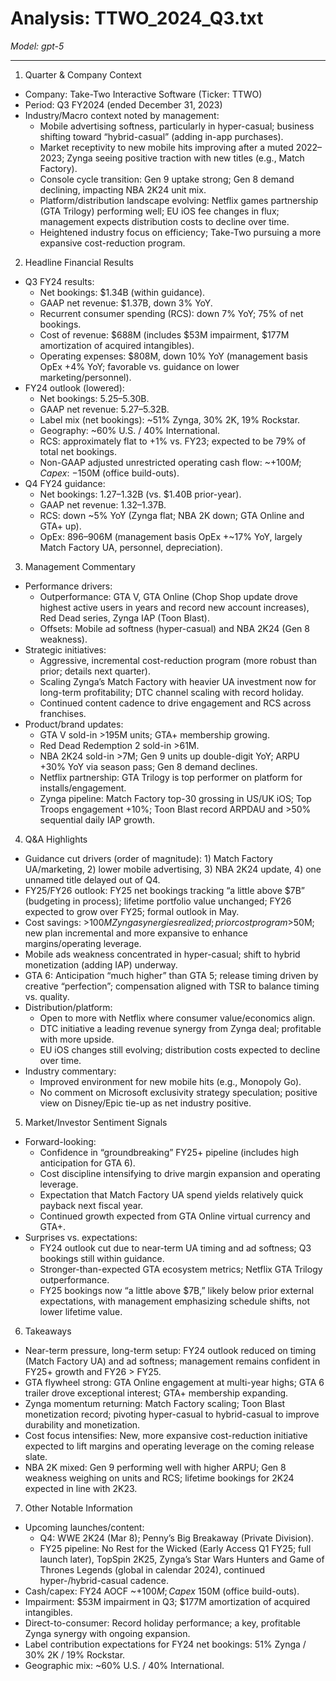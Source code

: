 # Analysis: TTWO_2024_Q3.txt

*Model: gpt-5*

---

1) Quarter & Company Context
- Company: Take-Two Interactive Software (Ticker: TTWO)
- Period: Q3 FY2024 (ended December 31, 2023)
- Industry/Macro context noted by management:
  - Mobile advertising softness, particularly in hyper-casual; business shifting toward “hybrid-casual” (adding in-app purchases).
  - Market receptivity to new mobile hits improving after a muted 2022–2023; Zynga seeing positive traction with new titles (e.g., Match Factory).
  - Console cycle transition: Gen 9 uptake strong; Gen 8 demand declining, impacting NBA 2K24 unit mix.
  - Platform/distribution landscape evolving: Netflix games partnership (GTA Trilogy) performing well; EU iOS fee changes in flux; management expects distribution costs to decline over time.
  - Heightened industry focus on efficiency; Take-Two pursuing a more expansive cost-reduction program.

2) Headline Financial Results
- Q3 FY24 results:
  - Net bookings: $1.34B (within guidance).
  - GAAP net revenue: $1.37B, down 3% YoY.
  - Recurrent consumer spending (RCS): down 7% YoY; 75% of net bookings.
  - Cost of revenue: $688M (includes $53M impairment, $177M amortization of acquired intangibles).
  - Operating expenses: $808M, down 10% YoY (management basis OpEx +4% YoY; favorable vs. guidance on lower marketing/personnel).
- FY24 outlook (lowered):
  - Net bookings: $5.25–$5.30B.
  - GAAP net revenue: $5.27–$5.32B.
  - Label mix (net bookings): ~51% Zynga, 30% 2K, 19% Rockstar.
  - Geography: ~60% U.S. / 40% International.
  - RCS: approximately flat to +1% vs. FY23; expected to be 79% of total net bookings.
  - Non-GAAP adjusted unrestricted operating cash flow: ~+$100M; Capex: ~-$150M (office build-outs).
- Q4 FY24 guidance:
  - Net bookings: $1.27–$1.32B (vs. $1.40B prior-year).
  - GAAP net revenue: $1.32–$1.37B.
  - RCS: down ~5% YoY (Zynga flat; NBA 2K down; GTA Online and GTA+ up).
  - OpEx: $896–$906M (management basis OpEx +~17% YoY, largely Match Factory UA, personnel, depreciation).

3) Management Commentary
- Performance drivers:
  - Outperformance: GTA V, GTA Online (Chop Shop update drove highest active users in years and record new account increases), Red Dead series, Zynga IAP (Toon Blast).
  - Offsets: Mobile ad softness (hyper-casual) and NBA 2K24 (Gen 8 weakness).
- Strategic initiatives:
  - Aggressive, incremental cost-reduction program (more robust than prior; details next quarter).
  - Scaling Zynga’s Match Factory with heavier UA investment now for long-term profitability; DTC channel scaling with record holiday.
  - Continued content cadence to drive engagement and RCS across franchises.
- Product/brand updates:
  - GTA V sold-in >195M units; GTA+ membership growing.
  - Red Dead Redemption 2 sold-in >61M.
  - NBA 2K24 sold-in >7M; Gen 9 units up double-digit YoY; ARPU +30% YoY via season pass; Gen 8 demand declines.
  - Netflix partnership: GTA Trilogy is top performer on platform for installs/engagement.
  - Zynga pipeline: Match Factory top-30 grossing in US/UK iOS; Top Troops engagement +10%; Toon Blast record ARPDAU and >50% sequential daily IAP growth.

4) Q&A Highlights
- Guidance cut drivers (order of magnitude): 1) Match Factory UA/marketing, 2) lower mobile advertising, 3) NBA 2K24 update, 4) one unnamed title delayed out of Q4.
- FY25/FY26 outlook: FY25 net bookings tracking “a little above $7B” (budgeting in process); lifetime portfolio value unchanged; FY26 expected to grow over FY25; formal outlook in May.
- Cost savings: >$100M Zynga synergies realized; prior cost program >$50M; new plan incremental and more expansive to enhance margins/operating leverage.
- Mobile ads weakness concentrated in hyper-casual; shift to hybrid monetization (adding IAP) underway.
- GTA 6: Anticipation “much higher” than GTA 5; release timing driven by creative “perfection”; compensation aligned with TSR to balance timing vs. quality.
- Distribution/platform:
  - Open to more with Netflix where consumer value/economics align.
  - DTC initiative a leading revenue synergy from Zynga deal; profitable with more upside.
  - EU iOS changes still evolving; distribution costs expected to decline over time.
- Industry commentary:
  - Improved environment for new mobile hits (e.g., Monopoly Go).
  - No comment on Microsoft exclusivity strategy speculation; positive view on Disney/Epic tie-up as net industry positive.

5) Market/Investor Sentiment Signals
- Forward-looking:
  - Confidence in “groundbreaking” FY25+ pipeline (includes high anticipation for GTA 6).
  - Cost discipline intensifying to drive margin expansion and operating leverage.
  - Expectation that Match Factory UA spend yields relatively quick payback next fiscal year.
  - Continued growth expected from GTA Online virtual currency and GTA+.
- Surprises vs. expectations:
  - FY24 outlook cut due to near-term UA timing and ad softness; Q3 bookings still within guidance.
  - Stronger-than-expected GTA ecosystem metrics; Netflix GTA Trilogy outperformance.
  - FY25 bookings now “a little above $7B,” likely below prior external expectations, with management emphasizing schedule shifts, not lower lifetime value.

6) Takeaways
- Near-term pressure, long-term setup: FY24 outlook reduced on timing (Match Factory UA) and ad softness; management remains confident in FY25+ growth and FY26 > FY25.
- GTA flywheel strong: GTA Online engagement at multi-year highs; GTA 6 trailer drove exceptional interest; GTA+ membership expanding.
- Zynga momentum returning: Match Factory scaling; Toon Blast monetization record; pivoting hyper-casual to hybrid-casual to improve durability and monetization.
- Cost focus intensifies: New, more expansive cost-reduction initiative expected to lift margins and operating leverage on the coming release slate.
- NBA 2K mixed: Gen 9 performing well with higher ARPU; Gen 8 weakness weighing on units and RCS; lifetime bookings for 2K24 expected in line with 2K23.

7) Other Notable Information
- Upcoming launches/content:
  - Q4: WWE 2K24 (Mar 8); Penny’s Big Breakaway (Private Division).
  - FY25 pipeline: No Rest for the Wicked (Early Access Q1 FY25; full launch later), TopSpin 2K25, Zynga’s Star Wars Hunters and Game of Thrones Legends (global in calendar 2024), continued hyper-/hybrid-casual cadence.
- Cash/capex: FY24 AOCF ~+$100M; Capex ~$150M (office build-outs).
- Impairment: $53M impairment in Q3; $177M amortization of acquired intangibles.
- Direct-to-consumer: Record holiday performance; a key, profitable Zynga synergy with ongoing expansion.
- Label contribution expectations for FY24 net bookings: 51% Zynga / 30% 2K / 19% Rockstar.
- Geographic mix: ~60% U.S. / 40% International.